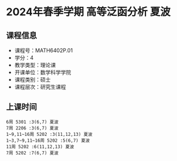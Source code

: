 # 2024年春季学期 高等泛函分析 夏波






## 课程信息

- 课程号：MATH6402P.01
- 学分：4
- 教学类型：理论课
- 开课单位：数学科学学院
- 课程类别：硕士
- 课程层次：研究生课程

## 上课时间

```
6周 5301 :3(6,7) 夏波
7周 2206 :3(6,7) 夏波
1~9,11~16周 5202 :3(11,12,13) 夏波
1~3,7~9,11~16周 5202 :5(6,7) 夏波
11周 5202 :6(11,12,13) 夏波
7周 5202 :7(6,7) 夏波
```

